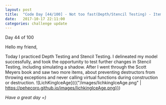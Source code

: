 ```yaml
---
layout: post
title:  "Code Day [44/100] - Not too fast(Depth/Stencil Testing) - Items 8,9 Effective"
date:   2017-10-17 22:11:00
categories: challenge update
---
```


Day 44 of 100

Hello my friend,

Today I practiced Depth Testing and Stencil Testing. I delineated my model successfully, and took the opportunity to test further changes in Stencil Testing, including simulating a shadow. After I went through the Scott Meyers book and saw two more items, about preventing destructors from throwing exceptions and never calling virtual functions during construction or destruction.
![LichKingIceAge]({{"/images/lichkingIceAge.png" | https://pehecoro.github.io/images/lichkingIceAge.png}})


_Have a great day =)_